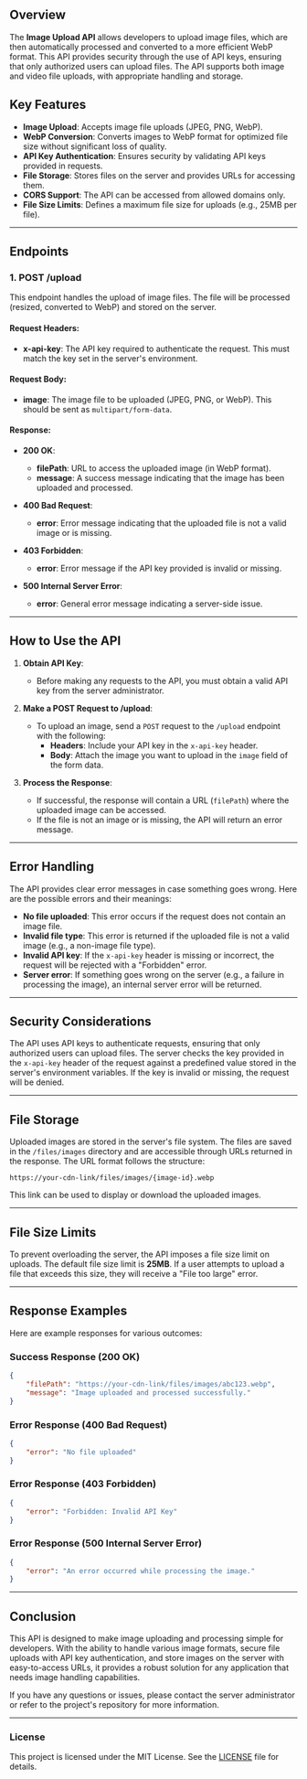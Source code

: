 ## **Overview**

The **Image Upload API** allows developers to upload image files, which are then automatically processed and converted to a more efficient WebP format. This API provides security through the use of API keys, ensuring that only authorized users can upload files. The API supports both image and video file uploads, with appropriate handling and storage.

## **Key Features**

- **Image Upload**: Accepts image file uploads (JPEG, PNG, WebP).
- **WebP Conversion**: Converts images to WebP format for optimized file size without significant loss of quality.
- **API Key Authentication**: Ensures security by validating API keys provided in requests.
- **File Storage**: Stores files on the server and provides URLs for accessing them.
- **CORS Support**: The API can be accessed from allowed domains only.
- **File Size Limits**: Defines a maximum file size for uploads (e.g., 25MB per file).

---

## **Endpoints**

### 1. **POST /upload**

This endpoint handles the upload of image files. The file will be processed (resized, converted to WebP) and stored on the server.

#### **Request Headers:**

- **x-api-key**: The API key required to authenticate the request. This must match the key set in the server's environment.

#### **Request Body:**

- **image**: The image file to be uploaded (JPEG, PNG, or WebP). This should be sent as `multipart/form-data`.

#### **Response:**

- **200 OK**:
  - **filePath**: URL to access the uploaded image (in WebP format).
  - **message**: A success message indicating that the image has been uploaded and processed.
  
- **400 Bad Request**:
  - **error**: Error message indicating that the uploaded file is not a valid image or is missing.

- **403 Forbidden**:
  - **error**: Error message if the API key provided is invalid or missing.

- **500 Internal Server Error**:
  - **error**: General error message indicating a server-side issue.

---

## **How to Use the API**

1. **Obtain API Key**: 
   - Before making any requests to the API, you must obtain a valid API key from the server administrator.
   
2. **Make a POST Request to /upload**:
   - To upload an image, send a `POST` request to the `/upload` endpoint with the following:
     - **Headers**: Include your API key in the `x-api-key` header.
     - **Body**: Attach the image you want to upload in the `image` field of the form data.
   
3. **Process the Response**:
   - If successful, the response will contain a URL (`filePath`) where the uploaded image can be accessed.
   - If the file is not an image or is missing, the API will return an error message.

---

## **Error Handling**

The API provides clear error messages in case something goes wrong. Here are the possible errors and their meanings:

- **No file uploaded**: This error occurs if the request does not contain an image file.
- **Invalid file type**: This error is returned if the uploaded file is not a valid image (e.g., a non-image file type).
- **Invalid API key**: If the `x-api-key` header is missing or incorrect, the request will be rejected with a "Forbidden" error.
- **Server error**: If something goes wrong on the server (e.g., a failure in processing the image), an internal server error will be returned.

---

## **Security Considerations**

The API uses API keys to authenticate requests, ensuring that only authorized users can upload files. The server checks the key provided in the `x-api-key` header of the request against a predefined value stored in the server's environment variables. If the key is invalid or missing, the request will be denied.

---

## **File Storage**

Uploaded images are stored in the server's file system. The files are saved in the `/files/images` directory and are accessible through URLs returned in the response. The URL format follows the structure:

```
https://your-cdn-link/files/images/{image-id}.webp
```

This link can be used to display or download the uploaded images.

---

## **File Size Limits**

To prevent overloading the server, the API imposes a file size limit on uploads. The default file size limit is **25MB**. If a user attempts to upload a file that exceeds this size, they will receive a "File too large" error.

---

## **Response Examples**

Here are example responses for various outcomes:

### **Success Response (200 OK)**

```json
{
    "filePath": "https://your-cdn-link/files/images/abc123.webp",
    "message": "Image uploaded and processed successfully."
}
```

### **Error Response (400 Bad Request)**

```json
{
    "error": "No file uploaded"
}
```

### **Error Response (403 Forbidden)**

```json
{
    "error": "Forbidden: Invalid API Key"
}
```

### **Error Response (500 Internal Server Error)**

```json
{
    "error": "An error occurred while processing the image."
}
```

---

## **Conclusion**

This API is designed to make image uploading and processing simple for developers. With the ability to handle various image formats, secure file uploads with API key authentication, and store images on the server with easy-to-access URLs, it provides a robust solution for any application that needs image handling capabilities.

If you have any questions or issues, please contact the server administrator or refer to the project's repository for more information.

---

### License

This project is licensed under the MIT License. See the [LICENSE](LICENSE) file for details.
